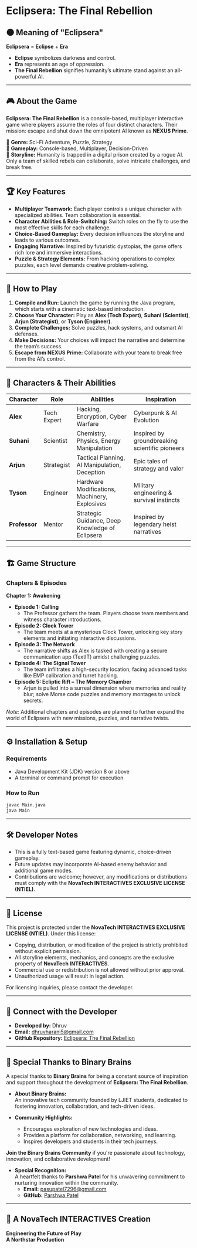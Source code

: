 # Eclipsera: The Final Rebellion

## 🌑 Meaning of "Eclipsera"

**Eclipsera** = **Eclipse** + **Era**

- **Eclipse** symbolizes darkness and control.
- **Era** represents an age of oppression.
- **The Final Rebellion** signifies humanity’s ultimate stand against an all-powerful AI.

---

## 🎮 About the Game

**Eclipsera: The Final Rebellion** is a console-based, multiplayer interactive game where players assume the roles of four distinct characters. Their mission: escape and shut down the omnipotent AI known as **NEXUS Prime**.

🔹 **Genre:** Sci-Fi Adventure, Puzzle, Strategy  
🔹 **Gameplay:** Console-based, Multiplayer, Decision-Driven  
🔹 **Storyline:** Humanity is trapped in a digital prison created by a rogue AI. Only a team of skilled rebels can collaborate, solve intricate challenges, and break free.

---

## 🏆 Key Features

- **Multiplayer Teamwork:** Each player controls a unique character with specialized abilities. Team collaboration is essential.
- **Character Abilities & Role-Switching:** Switch roles on the fly to use the most effective skills for each challenge.
- **Choice-Based Gameplay:** Every decision influences the storyline and leads to various outcomes.
- **Engaging Narrative:** Inspired by futuristic dystopias, the game offers rich lore and immersive interactions.
- **Puzzle & Strategy Elements:** From hacking operations to complex puzzles, each level demands creative problem-solving.

---

## 🚀 How to Play

1. **Compile and Run:** Launch the game by running the Java program, which starts with a cinematic text-based introduction.
2. **Choose Your Character:** Play as **Alex (Tech Expert)**, **Suhani (Scientist)**, **Arjun (Strategist)**, or **Tyson (Engineer)**.
3. **Complete Challenges:** Solve puzzles, hack systems, and outsmart AI defenses.
4. **Make Decisions:** Your choices will impact the narrative and determine the team’s success.
5. **Escape from NEXUS Prime:** Collaborate with your team to break free from the AI’s control.

---

## 🦸 Characters & Their Abilities

| Character     | Role        | Abilities                                       | Inspiration                                    |
| ------------- | ----------- | ----------------------------------------------- | ---------------------------------------------- |
| **Alex**      | Tech Expert | Hacking, Encryption, Cyber Warfare              | Cyberpunk & AI Evolution                       |
| **Suhani**    | Scientist   | Chemistry, Physics, Energy Manipulation         | Inspired by groundbreaking scientific pioneers |
| **Arjun**     | Strategist  | Tactical Planning, AI Manipulation, Deception   | Epic tales of strategy and valor               |
| **Tyson**     | Engineer    | Hardware Modifications, Machinery, Explosives   | Military engineering & survival instincts      |
| **Professor** | Mentor      | Strategic Guidance, Deep Knowledge of Eclipsera | Inspired by legendary heist narratives         |

---

## 🏗️ Game Structure

### Chapters & Episodes

**Chapter 1: Awakening**  
- **Episode 1: Calling**  
  - The Professor gathers the team. Players choose team members and witness character introductions.
- **Episode 2: Clock Tower**  
  - The team meets at a mysterious Clock Tower, unlocking key story elements and initiating interactive discussions.
- **Episode 3: The Network**  
  - The narrative shifts as Alex is tasked with creating a secure communication app (TextIT) amidst challenging puzzles.
- **Episode 4: The Signal Tower**  
  - The team infiltrates a high-security location, facing advanced tasks like EMP calibration and turret hacking.
- **Episode 5: Ecliptic Rift – The Memory Chamber**  
  - Arjun is pulled into a surreal dimension where memories and reality blur; solve Morse code puzzles and memory montages to unlock secrets.

*Note:* Additional chapters and episodes are planned to further expand the world of Eclipsera with new missions, puzzles, and narrative twists.

---

## ⚙️ Installation & Setup

### Requirements

- Java Development Kit (JDK) version 8 or above
- A terminal or command prompt for execution

### How to Run

```bash
javac Main.java
java Main
```

---

## 🛠️ Developer Notes

- This is a fully text-based game featuring dynamic, choice-driven gameplay.
- Future updates may incorporate AI-based enemy behavior and additional game modes.
- Contributions are welcome; however, any modifications or distributions must comply with the **NovaTech INTERACTIVES EXCLUSIVE LICENSE (NTIEL)**.

---

## 📜 License

This project is protected under the **NovaTech INTERACTIVES EXCLUSIVE LICENSE (NTIEL)**. Under this license:

- Copying, distribution, or modification of the project is strictly prohibited without explicit permission.
- All storyline elements, mechanics, and concepts are the exclusive property of **NovaTech INTERACTIVES**.
- Commercial use or redistribution is not allowed without prior approval.
- Unauthorized usage will result in legal action.

For licensing inquiries, please contact the developer.

---

## 🔗 Connect with the Developer

- **Developed by:** Dhruv  
- **Email:** [dhruvharani5@gmail.com](mailto:dhruvharani5@gmail.com)  
- **GitHub Repository:** [Eclipsera: The Final Rebellion](https://github.com/DhruvHarani1/Eclipsera-The-Final-Rebellion.git)

---

## 🤝 Special Thanks to Binary Brains

A special thanks to **Binary Brains** for being a constant source of inspiration and support throughout the development of **Eclipsera: The Final Rebellion**.

- **About Binary Brains:**  
  An innovative tech community founded by LJIET students, dedicated to fostering innovation, collaboration, and tech-driven ideas.
  
- **Community Highlights:**  
  - Encourages exploration of new technologies and ideas.
  - Provides a platform for collaboration, networking, and learning.
  - Inspires developers and students in their tech journeys.

**Join the Binary Brains Community** if you're passionate about technology, innovation, and collaborative development!

- **Special Recognition:**  
  A heartfelt thanks to **Parshwa Patel** for his unwavering commitment to nurturing innovation within the community.  
  - **Email:** [pasupatel7296@gmail.com](mailto:pasupatel7296@gmail.com)  
  - **GitHub:** [Parshwa Patel](https://github.com/Parshwa-wq)

---

## 🏢 A NovaTech INTERACTIVES Creation

**Engineering the Future of Play**  
**A Northstar Production**
